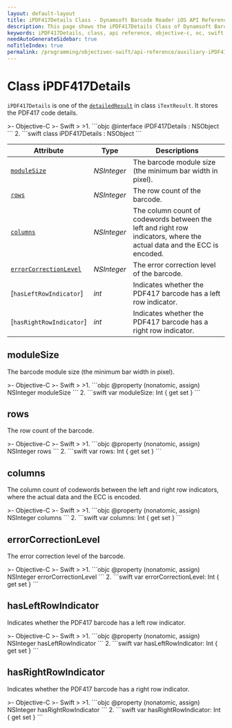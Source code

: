 ```yaml
---
layout: default-layout
title: iPDF417Details Class - Dynamsoft Barcode Reader iOS API Reference
description: This page shows the iPDF417Details Class of Dynamsoft Barcode Reader for iOS SDK.
keywords: iPDF417Details, class, api reference, objective-c, oc, swift
needAutoGenerateSidebar: true
noTitleIndex: true
permalink: /programming/objectivec-swift/api-reference/auxiliary-iPDF417Details.html
---
```



# Class iPDF417Details

`iPDF417Details` is one of the [`detailedResult`](auxiliary-iTextResult.md#detailedresult) in class `iTextResult`. It stores the PDF417 code details.

<div class="sample-code-prefix"></div>
>- Objective-C
>- Swift
>
>1. 
```objc
@interface iPDF417Details : NSObject
```
2. 
```swift
class iPDF417Details : NSObject
```

| Attribute | Type | Descriptions |
|---------- |------|------------ |
| [`moduleSize`](#modulesize) | *NSInteger* | The barcode module size (the minimum bar width in pixel). |
| [`rows`](#rows) | *NSInteger* | The row count of the barcode. |
| [`columns`](#columns) | *NSInteger* | The column count of codewords between the left and right row indicators, where the actual data and the ECC is encoded. |
| [`errorCorrectionLevel`](#errorcorrectionlevel) | *NSInteger* | The error correction level of the barcode. |
| [`hasLeftRowIndicator`] | *int* | Indicates whether the PDF417 barcode has a left row indicator. |
| [`hasRightRowIndicator`] | *int* | Indicates whether the PDF417 barcode has a right row indicator. |

## moduleSize

The barcode module size (the minimum bar width in pixel).

<div class="sample-code-prefix"></div>
>- Objective-C
>- Swift
>
>1. 
```objc
@property (nonatomic, assign) NSInteger moduleSize
```
2. 
```swift
var moduleSize: Int { get set }
```

## rows

The row count of the barcode.

<div class="sample-code-prefix"></div>
>- Objective-C
>- Swift
>
>1. 
```objc
@property (nonatomic, assign) NSInteger rows
```
2. 
```swift
var rows: Int { get set }
```

## columns

The column count of codewords between the left and right row indicators, where the actual data and the ECC is encoded.

<div class="sample-code-prefix"></div>
>- Objective-C
>- Swift
>
>1. 
```objc
@property (nonatomic, assign) NSInteger columns
```
2. 
```swift
var columns: Int { get set }
```

## errorCorrectionLevel

The error correction level of the barcode.

<div class="sample-code-prefix"></div>
>- Objective-C
>- Swift
>
>1. 
```objc
@property (nonatomic, assign) NSInteger errorCorrectionLevel
```
2. 
```swift
var errorCorrectionLevel: Int { get set }
```

## hasLeftRowIndicator

Indicates whether the PDF417 barcode has a left row indicator.

<div class="sample-code-prefix"></div>
>- Objective-C
>- Swift
>
>1. 
```objc
@property (nonatomic, assign) NSInteger hasLeftRowIndicator
```
2. 
```swift
var hasLeftRowIndicator: Int { get set }
```

## hasRightRowIndicator

Indicates whether the PDF417 barcode has a right row indicator.

<div class="sample-code-prefix"></div>
>- Objective-C
>- Swift
>
>1. 
```objc
@property (nonatomic, assign) NSInteger hasRightRowIndicator
```
2. 
```swift
var hasRightRowIndicator: Int { get set }
```
